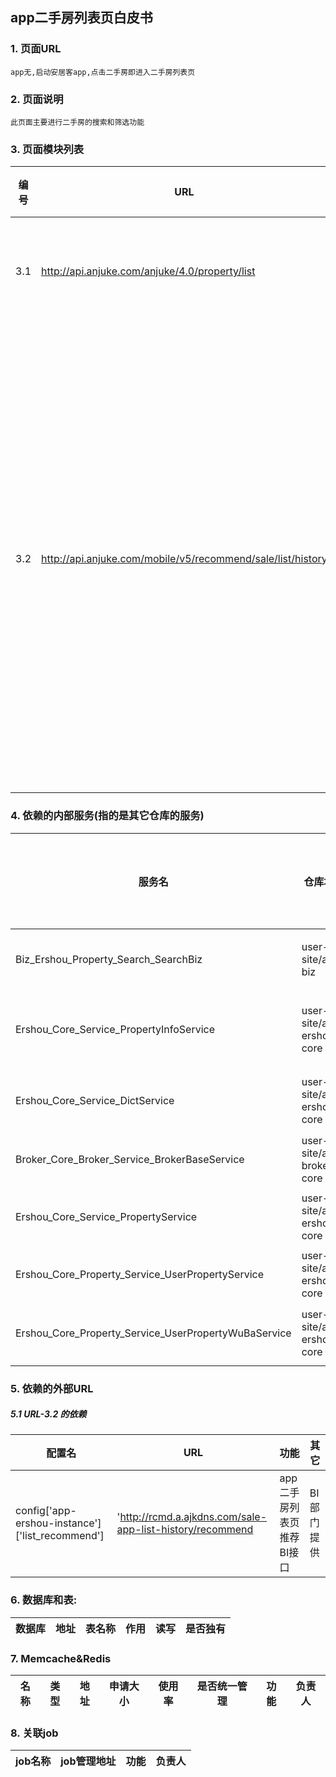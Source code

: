 ## app二手房列表页白皮书
### 1. 页面URL
```
app无,启动安居客app,点击二手房即进入二手房列表页
```

### 2. 页面说明
```
此页面主要进行二手房的搜索和筛选功能
```
    
### 3. 页面模块列表
|编号|URL|仓库|机器|负责人|功能|
| --- |--- | --- | --- | --- | --- |
|3.1|http://api.anjuke.com/anjuke/4.0/property/list|user-site/app-mobile-api|xapp10-196,app10-199|王其春|二手房搜索筛选|
|3.2 |http://api.anjuke.com/mobile/v5/recommend/sale/list/history|user-site/app-mobile-api|xapp10-196,app10-199|王其春|app二手房首页推荐,(二手房列表页如果用户没有筛选条件,就调用推荐接口)|
### 4. 依赖的内部服务(指的是其它仓库的服务)
|服务名|仓库地址|负责人(或部门)|功能|
| --- | --- | --- | --- |
| Biz_Ershou_Property_Search_SearchBiz | user-site/app-biz|石兆媛|二手房搜索和筛选(solr)|
|Ershou_Core_Service_PropertyInfoService | user-site/app-ershou-core |石兆媛|获取安居客抓取房源的经纪人信息|
|Ershou_Core_Service_DictService|user-site/app-ershou-core |石兆媛|根据装修id获得装修类型|
|Broker_Core_Broker_Service_BrokerBaseService| user-site/app-broker-core |石兆媛|获取经纪人信息|
|Ershou_Core_Service_PropertyService|user-site/app-ershou-core |石兆媛| 获取anjuke房源图片信息|
|Ershou_Core_Property_Service_UserPropertyService|user-site/app-ershou-core |石兆媛| 获取房源基本信息|
|Ershou_Core_Property_Service_UserPropertyWuBaService|user-site/app-ershou-core |石兆媛|获取58房源的图片信息|
### 5. 依赖的外部URL
##### 5.1 URL-3.2 的依赖
|配置名|URL|功能|其它|
| --- | --- | --- | --- |
|config['app-ershou-instance']['list_recommend']|'http://rcmd.a.ajkdns.com/sale-app-list-history/recommend|app 二手房列表页推荐BI接口|BI部门提供|
### 6. 数据库和表:
|数据库|地址|表名称|作用|读写|是否独有|
| --- | --- | --- | --- | --- | --- |
### 7. Memcache&Redis
|名称|类型|地址|申请大小|使用率|是否统一管理|功能|负责人|
|--- | --- | --- | --- | --- | --- | --- | --- |
### 8. 关联job
|job名称|job管理地址|功能|负责人|
|--- | --- | --- | --- |
